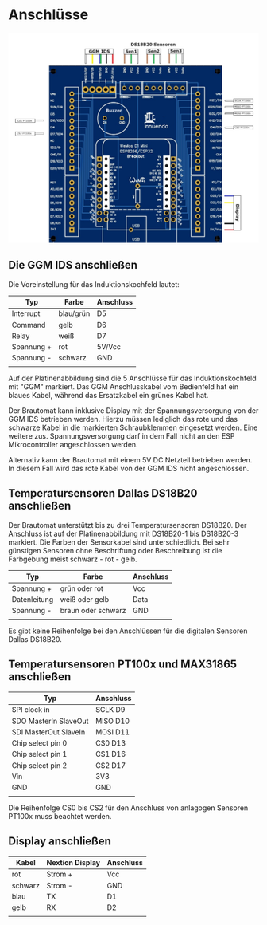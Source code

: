# Anschlüsse

![Platine 2](/docs/img/Anschluesse.jpg)

## Die GGM IDS anschließen

Die Voreinstellung für das Induktionskochfeld lautet:

| Typ         | Farbe | Anschluss  |
| ------------- | --------------- | ------------------------ |
| Interrupt     | blau/grün | D5 |
| Command       | gelb | D6 |
| Relay         | weiß | D7 |
| Spannung +    | rot  | 5V/Vcc |
| Spannung -    | schwarz  | GND |
| |  | |

Auf der Platinenabbildung sind die 5 Anschlüsse für das Induktionskochfeld mit "GGM" markiert. Das GGM Anschlusskabel vom Bedienfeld hat ein blaues Kabel, während das Ersatzkabel ein grünes Kabel hat.

Der Brautomat kann inklusive Display mit der Spannungsversorgung von der GGM IDS betrieben werden. Hierzu müssen lediglich das rote und das schwarze Kabel in die markierten Schraubklemmen eingesetzt werden. Eine weitere zus. Spannungsversorgung darf in dem Fall nicht an den ESP Mikrocontroller angeschlossen werden.

Alternativ kann der Brautomat mit einem 5V DC Netzteil betrieben werden. In diesem Fall wird das rote Kabel von der GGM IDS nicht angeschlossen.

## Temperatursensoren Dallas DS18B20 anschließen

Der Brautomat unterstützt bis zu drei Temperatursensoren DS18B20. Der Anschluss ist auf der Platinenabbildung mit DS18B20-1 bis DS18B20-3 markiert. Die Farben der Sensorkabel sind unterschiedlich. Bei sehr günstigen Sensoren ohne Beschriftung oder Beschreibung ist die Farbgebung meist schwarz - rot - gelb.

| Typ         | Farbe | Anschluss  |
| ------------- | --------------- | ------------------------ |
| Spannung +   | grün oder rot | Vcc |
| Datenleitung | weiß oder gelb | Data |
| Spannung -   | braun oder schwarz  | GND |
| |  | |

Es gibt keine Reihenfolge bei den Anschlüssen für die digitalen Sensoren Dallas DS18B20.

## Temperatursensoren PT100x und MAX31865 anschließen

| Typ         | Anschluss  |
| ------------- | ------------------------ |
| SPI clock in | SCLK D9 |
| SDO MasterIn SlaveOut | MISO D10 |
| SDI MasterOut SlaveIn | MOSI D11 |
| Chip select pin 0 | CS0 D13 |
| Chip select pin 1 | CS1 D16 |
| Chip select pin 2 | CS2 D17 |
| Vin | 3V3 |
| GND | GND |
| | |

Die Reihenfolge CS0 bis CS2 für den Anschluss von anlagogen Sensoren PT100x muss beachtet werden.

## Display anschließen

| Kabel         | Nextion Display | Anschluss |
| ------------- | --------------- | ------------------------ |
|     rot       | Strom + | Vcc |
|   schwarz     | Strom - | GND |
|    blau       | TX      | D1 |
|    gelb       | RX      | D2 |
|               |         |    |
